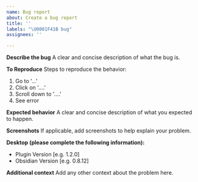 ```yaml
---
name: Bug report
about: Create a bug report
title: ''
labels: "\U0001F41B bug"
assignees: ''

---
```


**Describe the bug**
A clear and concise description of what the bug is.

**To Reproduce**
Steps to reproduce the behavior:
1. Go to '...'
2. Click on '....'
3. Scroll down to '....'
4. See error

**Expected behavior**
A clear and concise description of what you expected to happen.

**Screenshots**
If applicable, add screenshots to help explain your problem.

**Desktop (please complete the following information):**
 - Plugin Version [e.g. 1.2.0]
 - Obsidian Version [e.g. 0.8.12]

**Additional context**
Add any other context about the problem here.
